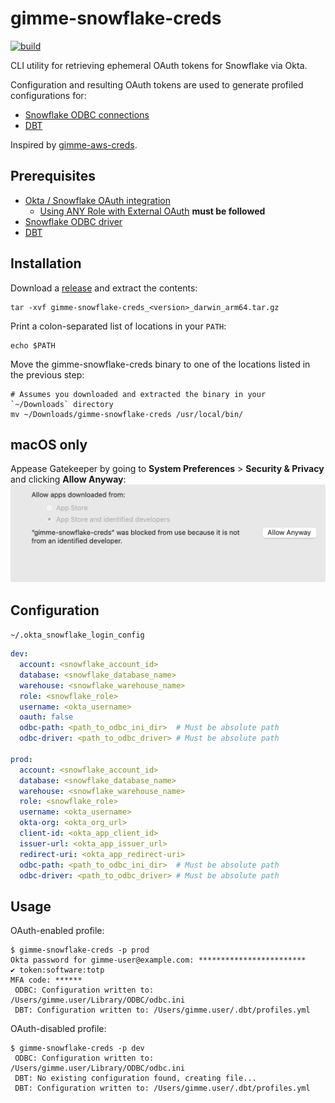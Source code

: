 # gimme-snowflake-creds
[![build](https://github.com/HGInsights/gimme-snowflake-creds/actions/workflows/main.yml/badge.svg)](https://github.com/HGInsights/gimme-snowflake-creds/actions/workflows/main.yml)

CLI utility for retrieving ephemeral OAuth tokens for Snowflake via Okta.

Configuration and resulting OAuth tokens are used to generate profiled configurations for:
- [Snowflake ODBC connections](https://docs.snowflake.com/en/user-guide/odbc-parameters.html#odbc-configuration-and-connection-parameters)
- [DBT](https://docs.getdbt.com/docs/introduction)

Inspired by [gimme-aws-creds](https://github.com/Nike-Inc/gimme-aws-creds).

## Prerequisites

- [Okta / Snowflake OAuth integration](https://docs.snowflake.com/en/user-guide/oauth-okta.html#configure-okta-for-external-oauth)
  - [Using ANY Role with External OAuth](https://docs.snowflake.com/en/user-guide/oauth-okta.html#using-any-role-with-external-oauth) **must be followed**
- [Snowflake ODBC driver](https://docs.snowflake.com/en/user-guide/odbc.html)
- [DBT](https://docs.getdbt.com/dbt-cli/installation/)

## Installation
Download a [release](https://github.com/HGInsights/gimme-snowflake-creds/releases) and extract the contents:
```shell
tar -xvf gimme-snowflake-creds_<version>_darwin_arm64.tar.gz
```

Print a colon-separated list of locations in your `PATH`:
```shell
echo $PATH
```

Move the gimme-snowflake-creds binary to one of the locations listed in the previous step:
```shell
# Assumes you downloaded and extracted the binary in your `~/Downloads` directory
mv ~/Downloads/gimme-snowflake-creds /usr/local/bin/
```

## macOS only
Appease Gatekeeper by going to **System Preferences** > **Security & Privacy** and clicking **Allow Anyway**:
![](gatekeeper.png)

## Configuration
`~/.okta_snowflake_login_config`
```yaml
dev: 
  account: <snowflake_account_id>
  database: <snowflake_database_name>
  warehouse: <snowflake_warehouse_name>
  role: <snowflake_role>
  username: <okta_username>
  oauth: false
  odbc-path: <path_to_odbc_ini_dir>  # Must be absolute path
  odbc-driver: <path_to_odbc_driver> # Must be absolute path
  
prod: 
  account: <snowflake_account_id>
  database: <snowflake_database_name>
  warehouse: <snowflake_warehouse_name>
  role: <snowflake_role>
  username: <okta_username>
  okta-org: <okta_org_url>
  client-id: <okta_app_client_id>
  issuer-url: <okta_app_issuer_url>
  redirect-uri: <okta_app_redirect-uri>
  odbc-path: <path_to_odbc_ini_dir>  # Must be absolute path
  odbc-driver: <path_to_odbc_driver> # Must be absolute path
```

## Usage
OAuth-enabled profile:
```shell
$ gimme-snowflake-creds -p prod
Okta password for gimme-user@example.com: ************************
✔ token:software:totp
MFA code: ******
 ODBC: Configuration written to: /Users/gimme.user/Library/ODBC/odbc.ini
 DBT: Configuration written to: /Users/gimme.user/.dbt/profiles.yml
```

OAuth-disabled profile:
```shell
$ gimme-snowflake-creds -p dev
 ODBC: Configuration written to: /Users/gimme.user/Library/ODBC/odbc.ini
 DBT: No existing configuration found, creating file...
 DBT: Configuration written to: /Users/gimme.user/.dbt/profiles.yml
```